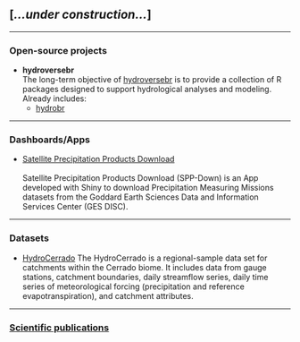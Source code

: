 ## [*...under construction...*]

---

### Open-source projects 
- **hydroversebr**<br>
The long-term objective of <a href='https://github.com/hydroversebr/' target='blank'>hydroversebr</a> is to provide a collection of R packages designed to support hydrological analyses and modeling. Already includes:
   - <a href='https://github.com/hydroversebr/hydrobr/' target='blank'>hydrobr</a>

---

### Dashboards/Apps 
- [Satellite Precipitation Products Download](/pages/SPP-Down)<br><br>
Satellite Precipitation Products Download (SPP-Down) is an App developed with Shiny to download Precipitation Measuring Missions datasets from the Goddard Earth Sciences Data and Information Services Center (GES DISC).
<!-- <img src='https://github.com/daniel-althoff/SPP-Down/raw/master/misc/fig2.png'> -->

---

### Datasets 
- [HydroCerrado](https://github.com/daniel-althoff/HydroCerrado)
The HydroCerrado is a regional-sample data set for catchments within the Cerrado biome. It includes data from gauge stations, catchment boundaries, daily streamflow series, daily time series of meteorological forcing (precipitation and reference evapotranspiration), and catchment attributes.

---

### <a href='https://scholar.google.com/citations?hl=pt-BR&user=DZ1IIrgAAAAJ&view_op=list_works&sortby=pubdate' target='blank'>Scientific publications</a>


<!--
[Project 2 Title](/sample_page)
<img src="images/dummy_thumbnail.jpg?raw=true"/>
-->

<!--
[Project 3 Title](http://example.com/)
<img src="images/dummy_thumbnail.jpg?raw=true"/>
-->

<!--
### Category Name 2-->
<!--
- [Project 1 Title](http://example.com/)
- [Project 2 Title](http://example.com/)
- [Project 3 Title](http://example.com/)
- [Project 4 Title](http://example.com/)
- [Project 5 Title](http://example.com/)
-->





<p style="font-size:11px"></p>

